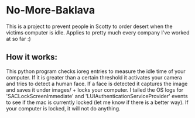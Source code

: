 # No-More-Baklava
This is a project to prevent people in Scotty to order desert when the victims computer is idle. Applies to pretty much every company I've worked at so far :)

## How it works:
This python program checks ioreg entries to measure the idle time of your computer. If it is greater than a certain threshold it activates your camera and tries to detect a human face.
If a face is detected it captures the image and saves it under images/ + locks your computer. I tailed the OS logs for 'SACLockScreenImmediate' and 'LUIAuthenticationServiceProvider' events to see if the mac is currently locked (let me know if there is a better way). If your computer is locked, it will not do anything.




